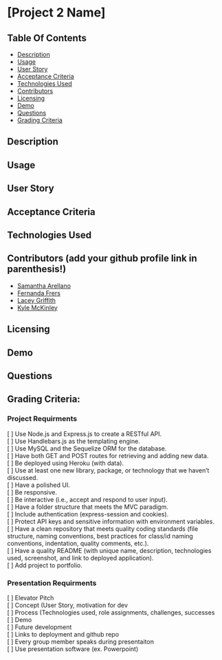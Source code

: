 # [Project 2 Name]

## Table Of Contents
* [Description](#description)
* [Usage](#usage)
* [User Story](#user-story)
* [Acceptance Criteria](#acceptance-criteria)
* [Technologies Used](#technologies-used)
* [Contributors](#contributors)
* [Licensing](#licensing)
* [Demo](#demo)
* [Questions](#questions)
* [Grading Criteria](#grading-criteria)

## Description

## Usage

## User Story

## Acceptance Criteria

## Technologies Used

## Contributors (add your github profile link in parenthesis!)
* [Samantha Arellano]()
* [Fernanda Frers]()
* [Lacey Griffith](https://github.com/lacey-griffith)
* [Kyle McKinley]()

## Licensing

## Demo

## Questions


## Grading Criteria:

### Project Requirments
[ ] Use Node.js and Express.js to create a RESTful API.  
[ ] Use Handlebars.js as the templating engine.  
[ ] Use MySQL and the Sequelize ORM for the database.  
[ ] Have both GET and POST routes for retrieving and adding new data.  
[ ] Be deployed using Heroku (with data).  
[ ] Use at least one new library, package, or technology that we haven’t discussed.  
[ ] Have a polished UI.  
[ ] Be responsive.  
[ ] Be interactive (i.e., accept and respond to user input).  
[ ] Have a folder structure that meets the MVC paradigm.  
[ ] Include authentication (express-session and cookies).  
[ ] Protect API keys and sensitive information with environment variables.  
[ ] Have a clean repository that meets quality coding standards (file structure, naming conventions, best practices for class/id naming conventions, indentation, quality comments, etc.).  
[ ] Have a quality README (with unique name, description, technologies used, screenshot, and link to deployed application).  
[ ] Add project to portfolio.  

### Presentation Requirments
[ ] Elevator Pitch  
[ ] Concept (User Story, motivation for dev  
[ ] Process (Technologies used, role assignments, challenges, successes  
[ ] Demo  
[ ] Future development  
[ ] Links to deployment and github repo  
[ ] Every group member speaks during presentaiton  
[ ] Use presentation software (ex. Powerpoint)

